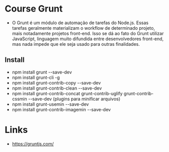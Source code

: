 # Course Grunt

* O Grunt é um módulo de automação de tarefas do Node.js. Essas tarefas geralmente materializam o workflow de determinado projeto, mais notadamente projetos front-end. Isso se dá ao fato do Grunt utilizar JavaScript, linguagem muito difundida entre desenvolvedores front-end, mas nada impede que ele seja usado para outras finalidades.

## Install
* npm install grunt --save-dev
* npm install grunt-cli -g
* npm install grunt-contrib-copy --save-dev
* npm install grunt-contrib-clean --save-dev
* npm install grunt-contrib-concat grunt-contrib-uglify grunt-contrib-cssmin --save-dev (plugins para minificar arquivos)
* npm install grunt-usemin --save-dev 
* npm install grunt-contrib-imagemin --save-dev


# Links
* https://gruntjs.com/

